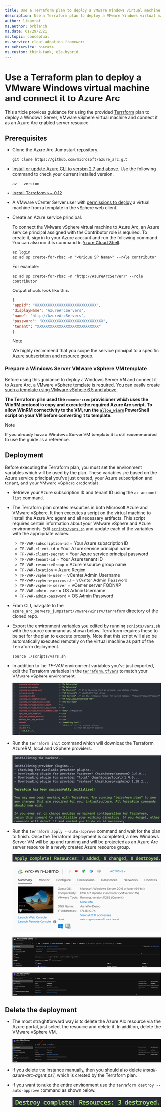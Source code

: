 ```yaml
---
title: Use a Terraform plan to deploy a VMware Windows virtual machine and connect it to Azure Arc
description: Use a Terraform plan to deploy a VMware Windows virtual machine and connect it to Azure Arc.
author: likamrat
ms.author: brblanch
ms.date: 01/29/2021
ms.topic: conceptual
ms.service: cloud-adoption-framework
ms.subservice: operate
ms.custom: think-tank, e2e-hybrid
---
```


# Use a Terraform plan to deploy a VMware Windows virtual machine and connect it to Azure Arc

This article provides guidance for using the provided [Terraform](https://www.terraform.io/) plan to deploy a Windows Server, VMware vSphere virtual machine and connect it as an Azure Arc enabled server resource.

## Prerequisites

- Clone the Azure Arc Jumpstart repository.

    ```console
    git clone https://github.com/microsoft/azure_arc.git
    ```

- [Install or update Azure CLI to version 2.7 and above](/cli/azure/install-azure-cli). Use the following command to check your current installed version.

  ```console
  az --version
  ```

- [Install Terraform >= 0.12](https://learn.hashicorp.com/tutorials/terraform/install-cli)

- A VMware vCenter Server user with [permissions to deploy](https://docs.vmware.com/en/VMware-vSphere/6.7/com.vmware.vsphere.vm-admin.doc/GUID-8254CD05-CC06-491D-BA56-A773A32A8130.html) a virtual machine from a template in the vSphere web client.

- Create an Azure service principal.

    To connect the VMware vSphere virtual machine to Azure Arc, an Azure service principal assigned with the Contributor role is required. To create it, sign in to your Azure account and run the following command. You can also run this command in [Azure Cloud Shell](https://shell.azure.com/).

    ```console
    az login
    az ad sp create-for-rbac -n "<Unique SP Name>" --role contributor
    ```

    For example:

    ```console
    az ad sp create-for-rbac -n "http://AzureArcServers" --role contributor
    ```

    Output should look like this:

    ```json
    {
    "appId": "XXXXXXXXXXXXXXXXXXXXXXXXXXXX",
    "displayName": "AzureArcServers",
    "name": "http://AzureArcServers",
    "password": "XXXXXXXXXXXXXXXXXXXXXXXXXXXX",
    "tenant": "XXXXXXXXXXXXXXXXXXXXXXXXXXXX"
    }
    ```

    > [!NOTE]
    > We highly recommend that you scope the service principal to a specific [Azure subscription and resource group](/cli/azure/ad/sp).

### Prepare a Windows Server VMware vSphere VM template

Before using this guidance to deploy a Windows Server VM and connect it to Azure Arc, a VMware vSphere template is required. You can [easily create such a template using VMware vSphere 6.5 and above](./vmware-windows-template.md).

**The Terraform plan used the `remote-exec` provisioner which uses the WinRM protocol to copy and execute the required Azure Arc script. To allow WinRM connectivity to the VM, run the [`allow_winrm`](https://github.com/microsoft/azure_arc/blob/main/azure_arc_servers_jumpstart/vmware/winsrv/terraform/scripts/allow_winrm.ps1) PowerShell script on your VM before converting it to template.**

> [!NOTE]
> If you already have a Windows Server VM template it is still recommended to use the guide as a reference.

## Deployment

Before executing the Terraform plan, you must set the environment variables which will be used by the plan. These variables are based on the Azure service principal you've just created, your Azure subscription and tenant, and your VMware vSphere credentials.

- Retrieve your Azure subscription ID and tenant ID using the `az account list` command.

- The Terraform plan creates resources in both Microsoft Azure and VMware vSphere. It then executes a script on the virtual machine to install the Azure Arc agent and all necessary artifacts. This script requires certain information about your VMware vSphere and Azure environments. Edit [`scripts/vars.sh`](https://github.com/microsoft/azure_arc/blob/main/azure_arc_servers_jumpstart/vmware/winsrv/terraform/scripts/vars.sh) and update each of the variables with the appropriate values.

  - `TF-VAR-subscription-id` = Your Azure subscription ID
  - `TF-VAR-client-id` = Your Azure service principal name
  - `TF-VAR-client-secret` = Your Azure service principal password
  - `TF-VAR-tenant-id` = Your Azure tenant ID
  - `TF-VAR-resourceGroup` = Azure resource group name
  - `TF-VAR-location` = Azure Region
  - `TF-VAR-vsphere-user` = vCenter Admin Username
  - `TF-VAR-vsphere-password` = vCenter Admin Password
  - `TF-VAR-vsphere-server` = vCenter server FQDN/IP
  - `TF-VAR-admin-user` = OS Admin Username
  - `TF-VAR-admin-password` = OS Admin Password

- From CLI, navigate to the `azure_arc_servers_jumpstart/vmware/winsrv/terraform` directory of the cloned repo.

- Export the environment variables you edited by running [`scripts/vars.sh`](https://github.com/microsoft/azure_arc/blob/main/azure_arc_servers_jumpstart/vmware/winsrv/terraform/scripts/vars.sh) with the source command as shown below. Terraform requires these to be set for the plan to execute properly. Note that this script will also be automatically executed remotely on the virtual machine as part of the Terraform deployment.

    ```console
    source ./scripts/vars.sh
    ```

- In addition to the *TF-VAR* environment variables you've just exported, edit the Terraform variables in the [`terraform.tfvars`](https://github.com/microsoft/azure_arc/blob/main/azure_arc_servers_jumpstart/vmware/winsrv/terraform/terraform.tfvars) to match your VMware vSphere environment.

    ![A screenshot of TF-VAR environment variables](./media/vmware-terraform-winsrv/winsrv-variables.png)

- Run the `terraform init` command which will download the Terraform AzureRM, local and vSphere providers.

    ![A screenshot of the `terraform init` command.](./media/vmware-terraform-winsrv/terraform-init.png)

- Run the `terraform apply --auto-approve` command and wait for the plan to finish. Once the Terraform deployment is completed, a new Windows Server VM will be up and running and will be projected as an Azure Arc server resource in a newly created Azure resource group.

    ![A screenshot of `terraform apply` completed.](./media/vmware-terraform-winsrv/terraform-apply.png)

    ![A screenshot of a new VMware vSphere Windows Server virtual machine.](./media/vmware-terraform-winsrv/new-vm.png)

    ![A screenshot of an Azure Arc enabled server in an Azure resource group.](./media/vmware-terraform-winsrv/server-1.png)

    ![Another screenshot of an Azure Arc enabled server in an Azure resource group.](./media/vmware-terraform-winsrv/server-2.png)

## Delete the deployment

- The most straightforward way is to delete the Azure Arc resource via the Azure portal, just select the resource and delete it. In addition, delete the VMware vSphere VM.

    ![A screenshot of an Azure Arc enabled server being deleted.](./media/vmware-terraform-winsrv/delete-server.png)

- If you delete the instance manually, then you should also delete *install-azure-arc-agent.ps1*, which is created by the Terraform plan.

- If you want to nuke the entire environment use the `terraform destroy --auto-approve` command as shown below.

    ![A screenshot of the `terraform destroy` command.](./media/vmware-terraform-winsrv/terraform-destroy.png)
